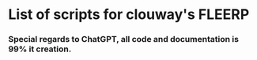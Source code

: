 # List of scripts for clouway's FLEERP


### Special regards to ChatGPT, all code and documentation is 99% it creation.